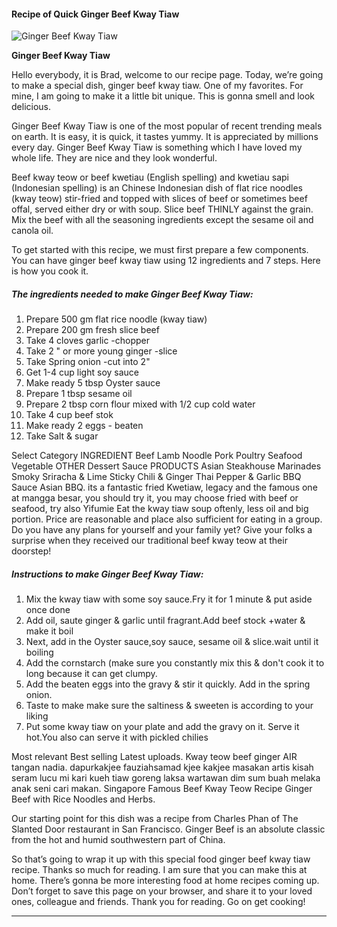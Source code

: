             

#### Recipe of Quick Ginger Beef Kway Tiaw

![Ginger Beef Kway Tiaw](https://img-global.cpcdn.com/recipes/01e42c8b9e3e5d48/751x532cq70/ginger-beef-kway-tiaw-recipe-main-photo.jpg)

**Ginger Beef Kway Tiaw**

Hello everybody, it is Brad, welcome to our recipe page. Today, we’re going to make a special dish, ginger beef kway tiaw. One of my favorites. For mine, I am going to make it a little bit unique. This is gonna smell and look delicious.

Ginger Beef Kway Tiaw is one of the most popular of recent trending meals on earth. It is easy, it is quick, it tastes yummy. It is appreciated by millions every day. Ginger Beef Kway Tiaw is something which I have loved my whole life. They are nice and they look wonderful.

Beef kway teow or beef kwetiau (English spelling) and kwetiau sapi (Indonesian spelling) is an Chinese Indonesian dish of flat rice noodles (kway teow) stir-fried and topped with slices of beef or sometimes beef offal, served either dry or with soup. Slice beef THINLY against the grain. Mix the beef with all the seasoning ingredients except the sesame oil and canola oil.

To get started with this recipe, we must first prepare a few components. You can have ginger beef kway tiaw using 12 ingredients and 7 steps. Here is how you cook it.

##### The ingredients needed to make Ginger Beef Kway Tiaw:

1.  Prepare 500 gm flat rice noodle (kway tiaw)
2.  Prepare 200 gm fresh slice beef
3.  Take 4 cloves garlic -chopper
4.  Take 2 " or more young ginger -slice
5.  Take Spring onion -cut into 2"
6.  Get 1-4 cup light soy sauce
7.  Make ready 5 tbsp Oyster sauce
8.  Prepare 1 tbsp sesame oil
9.  Prepare 2 tbsp corn flour mixed with 1/2 cup cold water
10.  Take 4 cup beef stok
11.  Make ready 2 eggs - beaten
12.  Take Salt & sugar

Select Category INGREDIENT Beef Lamb Noodle Pork Poultry Seafood Vegetable OTHER Dessert Sauce PRODUCTS Asian Steakhouse Marinades Smoky Sriracha & Lime Sticky Chili & Ginger Thai Pepper & Garlic BBQ Sauce Asian BBQ. its a fantastic fried Kwetiaw, legacy and the famous one at mangga besar, you should try it, you may choose fried with beef or seafood, try also Yifumie Eat the kway tiaw soup oftenly, less oil and big portion. Price are reasonable and place also sufficient for eating in a group. Do you have any plans for yourself and your family yet? Give your folks a surprise when they received our traditional beef kway teow at their doorstep!

##### Instructions to make Ginger Beef Kway Tiaw:

1.  Mix the kway tiaw with some soy sauce.Fry it for 1 minute & put aside once done
2.  Add oil, saute ginger & garlic until fragrant.Add beef stock +water & make it boil
3.  Next, add in the Oyster sauce,soy sauce, sesame oil & slice.wait until it boiling
4.  Add the cornstarch (make sure you constantly mix this & don't cook it to long because it can get clumpy.
5.  Add the beaten eggs into the gravy & stir it quickly. Add in the spring onion.
6.  Taste to make make sure the saltiness & sweeten is according to your liking
7.  Put some kway tiaw on your plate and add the gravy on it. Serve it hot.You also can serve it with pickled chilies

Most relevant Best selling Latest uploads. Kway teow beef ginger AIR tangan nadia. dapurkakjee fauziahsamad kjee kakjee masakan artis kisah seram lucu mi kari kueh tiaw goreng laksa wartawan dim sum buah melaka anak seni cari makan. Singapore Famous Beef Kway Teow Recipe Ginger Beef with Rice Noodles and Herbs. <p>Our starting point for this dish was a recipe from Charles Phan of The Slanted Door restaurant in San Francisco. Ginger Beef is an absolute classic from the hot and humid southwestern part of China.

So that’s going to wrap it up with this special food ginger beef kway tiaw recipe. Thanks so much for reading. I am sure that you can make this at home. There’s gonna be more interesting food at home recipes coming up. Don’t forget to save this page on your browser, and share it to your loved ones, colleague and friends. Thank you for reading. Go on get cooking!

* * *